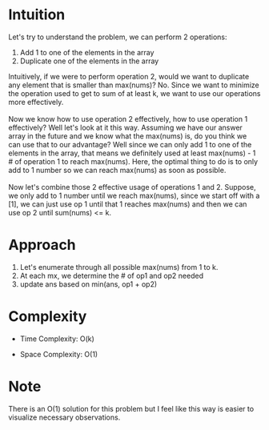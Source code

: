 # Intuition
Let's try to understand the problem, we can perform 2 operations:
1. Add 1 to one of the elements in the array
2. Duplicate one of the elements in the array

Intuitively, if we were to perform operation 2, would we want to duplicate any element that is smaller than max(nums)? No. Since we want to minimize the operation used to get to sum of at least k, we want to use our operations more effectively. \
\
Now we know how to use operation 2 effectively, how to use operation 1 effectively? Well let's look at it this way. Assuming we have our answer array in the future and we know what the max(nums) is, do you think we can use that to our advantage? Well since we can only add 1 to one of the elements in the array, that means we definitely used at least max(nums) - 1 # of operation 1 to reach max(nums). Here, the optimal thing to do is to only add to 1 number so we can reach max(nums) as soon as possible. \
\
Now let's combine those 2 effective usage of operations 1 and 2. Suppose, we only add to 1 number until we reach max(nums), since we start off with a [1], we can just use op 1 until that 1 reaches max(nums) and then we can use op 2 until sum(nums) <= k.

# Approach
1. Let's enumerate through all possible max(nums) from 1 to k.
2. At each mx, we determine the # of op1 and op2 needed
3. update ans based on min(ans, op1 + op2)

# Complexity
- Time Complexity: O(k)

- Space Complexity: O(1)

# Note
There is an O(1) solution for this problem but I feel like this way is easier to visualize necessary observations.